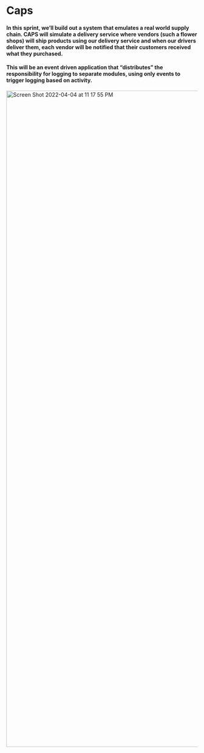 # Caps

#### In this sprint, we’ll build out a system that emulates a real world supply chain. CAPS will simulate a delivery service where vendors (such a flower shops) will ship products using our delivery service and when our drivers deliver them, each vendor will be notified that their customers received what they purchased.

#### This will be an event driven application that “distributes” the responsibility for logging to separate modules, using only events to trigger logging based on activity.

<img width="1728" alt="Screen Shot 2022-04-04 at 11 17 55 PM" src="https://user-images.githubusercontent.com/91757275/161691120-b1a8fc72-611d-4a84-a631-6ef2f540846a.png">

